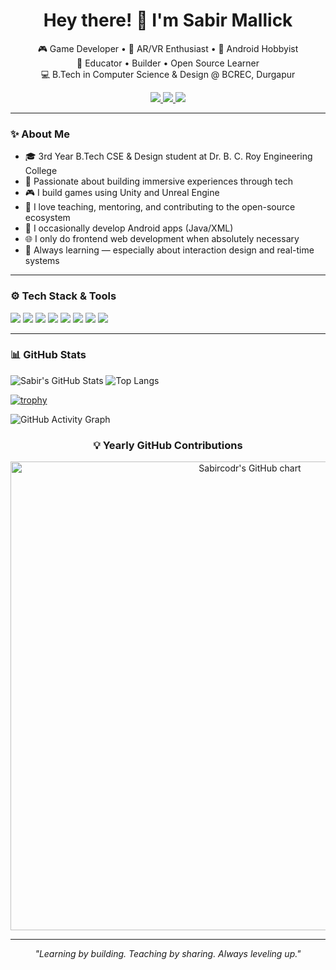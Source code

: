 <h1 align="center">Hey there! 👋 I'm Sabir Mallick</h1>
<p align="center">
  🎮 Game Developer • 🧠 AR/VR Enthusiast • 📱 Android Hobbyist <br>
  🧠 Educator • Builder • Open Source Learner  <br>
  💻 B.Tech in Computer Science & Design @ BCREC, Durgapur  <br>
</p>
<p align="center">
  <a href="https://www.linkedin.com/in/sab1r-mallick/">
    <img src="https://img.shields.io/badge/linkedin-%230077B5.svg?style=for-the-badge&logo=linkedin&logoColor=white" />
  </a>
  <a href="mailto:mail2me2sabir2@gmail.com">
    <img src="https://img.shields.io/badge/Email-D14836?style=for-the-badge&logo=gmail&logoColor=white"/>
  </a>
  <a href="https://github.com/Sabircodr">
    <img src="https://img.shields.io/badge/GitHub-181717?style=for-the-badge&logo=github&logoColor=white"/>
  </a>
</p>

---

### ✨ About Me

- 🎓 3rd Year B.Tech CSE & Design student at Dr. B. C. Roy Engineering College  
- 🧩 Passionate about building immersive experiences through tech  
- 🎮 I build games using Unity and Unreal Engine  
- 🧠 I love teaching, mentoring, and contributing to the open-source ecosystem  
- 📱 I occasionally develop Android apps (Java/XML)  
- 🌐 I only do frontend web development when absolutely necessary  
- 🌱 Always learning — especially about interaction design and real-time systems

---

### ⚙️ Tech Stack & Tools

<p>
  <img src="https://img.shields.io/badge/C-00599C?style=for-the-badge&logo=c&logoColor=white"/>
  <img src="https://img.shields.io/badge/Python-3776AB?style=for-the-badge&logo=python&logoColor=white"/>
  <img src="https://img.shields.io/badge/Java-ED8B00?style=for-the-badge&logo=openjdk&logoColor=white"/>
  <img src="https://img.shields.io/badge/Unity-000000?style=for-the-badge&logo=unity&logoColor=white"/>
  <img src="https://img.shields.io/badge/Unreal Engine-313131?style=for-the-badge&logo=unrealengine&logoColor=white"/>
  <img src="https://img.shields.io/badge/Android-3DDC84?style=for-the-badge&logo=android&logoColor=white"/>
  <img src="https://img.shields.io/badge/Linux-FCC624?style=for-the-badge&logo=linux&logoColor=black"/>
  <img src="https://img.shields.io/badge/Arduino-00979D?style=for-the-badge&logo=arduino&logoColor=white"/>
</p>

---

### 📊 GitHub Stats

![Sabir's GitHub Stats](https://github-readme-stats.vercel.app/api?username=Sabircodr&show_icons=true&hide=stars&count_private=true&theme=default)
![Top Langs](https://github-readme-stats.vercel.app/api/top-langs/?username=Sabircodr&layout=compact&theme=default)

[![trophy](https://github-profile-trophy.vercel.app/?username=Sabircodr&theme=algolia&margin-w=10)](https://github.com/ryo-ma/github-profile-trophy)

![GitHub Activity Graph](https://github-readme-activity-graph.vercel.app/graph?username=Sabircodr&theme=github-light&color=1e88e5&line=1e88e5&point=1e88e5&area=true&hide_border=true)

<h3 align="center">💡 Yearly GitHub Contributions</h3>

<p align="center">
  <img src="https://ghchart.rshah.org/2196f3/Sabircodr" alt="Sabircodr's GitHub chart" width="750" />
</p>

---

<p align="center">
  <i>"Learning by building. Teaching by sharing. Always leveling up."</i>
</p>
